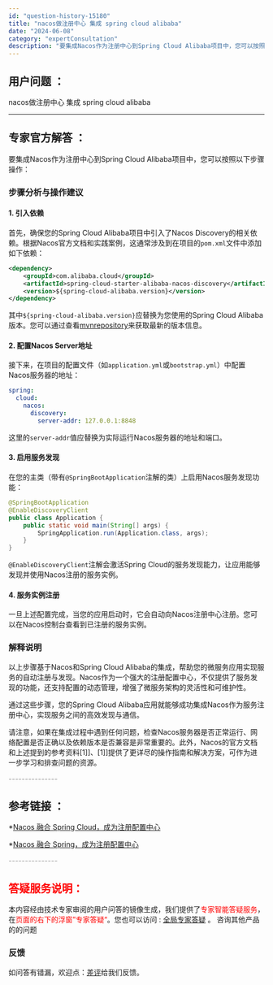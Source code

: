 ```yaml
---
id: "question-history-15180"
title: "nacos做注册中心 集成 spring cloud alibaba"
date: "2024-06-08"
category: "expertConsultation"
description: "要集成Nacos作为注册中心到Spring Cloud Alibaba项目中，您可以按照以下步骤操作：### 步骤分析与操作建议#### 1. 引入依赖首先，确保您的Spring Cloud Alibaba项目中引入了Nacos Discovery的相关依赖。根据Nacos官方文档和实践案例，这通常"
---
```


## 用户问题 ： 
 nacos做注册中心 集成 spring cloud alibaba  

---------------
## 专家官方解答 ：

要集成Nacos作为注册中心到Spring Cloud Alibaba项目中，您可以按照以下步骤操作：

### 步骤分析与操作建议

#### 1. 引入依赖
首先，确保您的Spring Cloud Alibaba项目中引入了Nacos Discovery的相关依赖。根据Nacos官方文档和实践案例，这通常涉及到在项目的`pom.xml`文件中添加如下依赖：

```xml
<dependency>
    <groupId>com.alibaba.cloud</groupId>
    <artifactId>spring-cloud-starter-alibaba-nacos-discovery</artifactId>
    <version>${spring-cloud-alibaba.version}</version>
</dependency>
```
其中`${spring-cloud-alibaba.version}`应替换为您使用的Spring Cloud Alibaba版本。您可以通过查看[mvnrepository](https://mvnrepository.com/artifact/com.alibaba.cloud/spring-cloud-starter-alibaba-nacos-discovery)来获取最新的版本信息。

#### 2. 配置Nacos Server地址
接下来，在项目的配置文件（如`application.yml`或`bootstrap.yml`）中配置Nacos服务器的地址：

```yaml
spring:
  cloud:
    nacos:
      discovery:
        server-addr: 127.0.0.1:8848
```
这里的`server-addr`值应替换为实际运行Nacos服务器的地址和端口。

#### 3. 启用服务发现
在您的主类（带有`@SpringBootApplication`注解的类）上启用Nacos服务发现功能：

```java
@SpringBootApplication
@EnableDiscoveryClient
public class Application {
    public static void main(String[] args) {
        SpringApplication.run(Application.class, args);
    }
}
```
`@EnableDiscoveryClient`注解会激活Spring Cloud的服务发现能力，让应用能够发现并使用Nacos注册的服务实例。

#### 4. 服务实例注册
一旦上述配置完成，当您的应用启动时，它会自动向Nacos注册中心注册。您可以在Nacos控制台查看到已注册的服务实例。

### 解释说明
以上步骤基于Nacos和Spring Cloud Alibaba的集成，帮助您的微服务应用实现服务的自动注册与发现。Nacos作为一个强大的注册配置中心，不仅提供了服务发现的功能，还支持配置的动态管理，增强了微服务架构的灵活性和可维护性。

通过这些步骤，您的Spring Cloud Alibaba应用就能够成功集成Nacos作为服务注册中心，实现服务之间的高效发现与通信。

请注意，如果在集成过程中遇到任何问题，检查Nacos服务器是否正常运行、网络配置是否正确以及依赖版本是否兼容是非常重要的。此外，Nacos的官方文档和上述提到的参考资料[$1]]、[$1]]提供了更详尽的操作指南和解决方案，可作为进一步学习和排查问题的资源。


<font color="#949494">---------------</font> 


## 参考链接 ：

*[Nacos 融合 Spring Cloud，成为注册配置中心](https://nacos.io/docs/latest/ecology/use-nacos-with-spring-cloud)
 
 *[Nacos 融合 Spring，成为注册配置中心](https://nacos.io/docs/latest/ecology/use-nacos-with-spring)


 <font color="#949494">---------------</font> 
 


## <font color="#FF0000">答疑服务说明：</font> 

本内容经由技术专家审阅的用户问答的镜像生成，我们提供了<font color="#FF0000">专家智能答疑服务</font>，在<font color="#FF0000">页面的右下的浮窗”专家答疑“</font>。您也可以访问 : [全局专家答疑](https://answer.opensource.alibaba.com/docs/intro) 。 咨询其他产品的的问题

### 反馈
如问答有错漏，欢迎点：[差评](https://ai.nacos.io/user/feedbackByEnhancerGradePOJOID?enhancerGradePOJOId=15200)给我们反馈。
